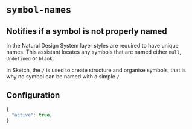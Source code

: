 # ```symbol-names```

## Notifies if a symbol is not properly named

In the Natural Design System layer styles are required to have unique names. This assistant locates any symbols that are named either `null`, `Undefined` or `blank`.

In Sketch, the `/` is used to create structure and organise symbols, that is why no symbol can be named with a simple `/`.

## Configuration

```js
{
  "active": true,
}
```